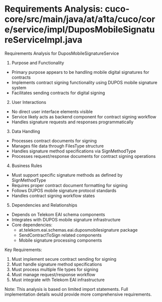 # Requirements Analysis: cuco-core/src/main/java/at/a1ta/cuco/core/service/impl/DuposMobileSignatureServiceImpl.java

Requirements Analysis for DuposMobileSignatureService

1. Purpose and Functionality
- Primary purpose appears to be handling mobile digital signatures for contracts
- Implements contract signing functionality using DUPOS mobile signature system
- Facilitates sending contracts for digital signing

2. User Interactions
- No direct user interface elements visible
- Service likely acts as backend component for contract signing workflow
- Handles signature requests and responses programmatically

3. Data Handling
- Processes contract documents for signing
- Manages file data through FilesType structure
- Handles signature method specifications via SignMethodType
- Processes request/response documents for contract signing operations

4. Business Rules
- Must support specific signature methods as defined by SignMethodType
- Requires proper contract document formatting for signing
- Follows DUPOS mobile signature protocol standards
- Handles contract signing workflow states

5. Dependencies and Relationships
- Depends on Telekom EAI schema components
- Integrates with DUPOS mobile signature infrastructure
- Core dependencies:
  * at.telekom.eai.schemas.eai.duposmobilesignature package
  * SendContractToSign related components
  * Mobile signature processing components

Key Requirements:
1. Must implement secure contract sending for signing
2. Must handle signature method specifications
3. Must process multiple file types for signing
4. Must manage request/response workflow
5. Must integrate with Telekom EAI infrastructure

Note: This analysis is based on limited import statements. Full implementation details would provide more comprehensive requirements.